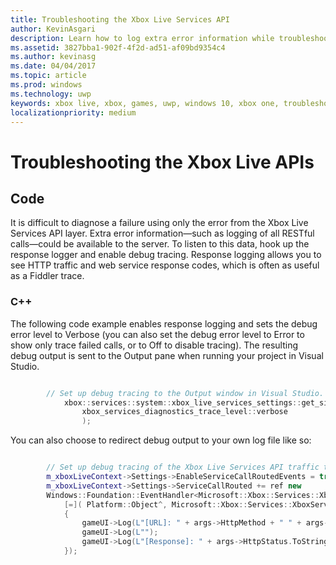 ```yaml
---
title: Troubleshooting the Xbox Live Services API
author: KevinAsgari
description: Learn how to log extra error information while troubleshooting issues with the Xbox Live APIs.
ms.assetid: 3827bba1-902f-4f2d-ad51-af09bd9354c4
ms.author: kevinasg
ms.date: 04/04/2017
ms.topic: article
ms.prod: windows
ms.technology: uwp
keywords: xbox live, xbox, games, uwp, windows 10, xbox one, troubleshooting, error, log
localizationpriority: medium
---
```


# Troubleshooting the Xbox Live APIs

## Code

It is difficult to diagnose a failure using only the error from the Xbox Live Services API layer. Extra error information—such as logging of all RESTful calls—could be available to the server. To listen to this data, hook up the response logger and enable debug tracing. Response logging allows you to see HTTP traffic and web service response codes, which is often as useful as a Fiddler trace.

### C++

The following code example enables response logging and sets the debug error level to Verbose (you can also set the debug error level to Error to show only trace failed calls, or to Off to disable tracing). The resulting debug output is sent to the Output pane when running your project in Visual Studio.  

```cpp

	    // Set up debug tracing to the Output window in Visual Studio.
			xbox::services::system::xbox_live_services_settings::get_singleton_instance()->set_diagnostics_trace_level(
			    xbox_services_diagnostics_trace_level::verbose
			    );
```

You can also choose to redirect debug output to your own log file like so:

```cpp

	    // Set up debug tracing of the Xbox Live Services API traffic to the game UI.
	    m_xboxLiveContext->Settings->EnableServiceCallRoutedEvents = true;
	    m_xboxLiveContext->Settings->ServiceCallRouted += ref new
     	Windows::Foundation::EventHandler<Microsoft::Xbox::Services::XboxServiceCallRoutedEventArgs^>(
	        [=]( Platform::Object^, Microsoft::Xbox::Services::XboxServiceCallRoutedEventArgs^ args )
	        {
	            gameUI->Log(L"[URL]: " + args->HttpMethod + " " + args->Url->AbsoluteUri);
	            gameUI->Log(L"");
	            gameUI->Log(L"[Response]: " + args->HttpStatus.ToString() + " " + args->ResponseBody);
	        });

```
